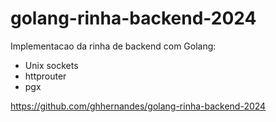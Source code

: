 # golang-rinha-backend-2024

Implementacao da rinha de backend com Golang:

- Unix sockets
- httprouter
- pgx

https://github.com/ghhernandes/golang-rinha-backend-2024
